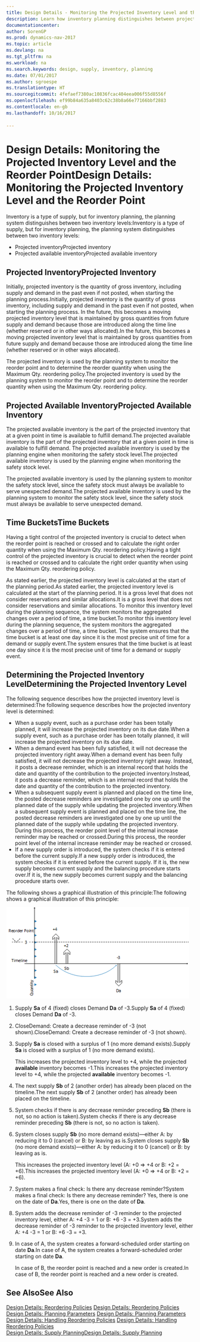 ```yaml
---
title: Design Details - Monitoring the Projected Inventory Level and the Reorder Point
description: Learn how inventory planning distinguishes between projected inventory and projected available inventory levels.
documentationcenter: 
author: SorenGP
ms.prod: dynamics-nav-2017
ms.topic: article
ms.devlang: na
ms.tgt_pltfrm: na
ms.workload: na
ms.search.keywords: design, supply, inventory, planning
ms.date: 07/01/2017
ms.author: sgroespe
ms.translationtype: HT
ms.sourcegitcommit: 4fefaef7380ac10836fcac404eea006f55d8556f
ms.openlocfilehash: ef99b84a635a8403c62c38b8a66e77166bbf2883
ms.contentlocale: en-gb
ms.lasthandoff: 10/16/2017

---
```

# <a name="design-details-monitoring-the-projected-inventory-level-and-the-reorder-point"></a><span data-ttu-id="431da-103">Design Details: Monitoring the Projected Inventory Level and the Reorder Point</span><span class="sxs-lookup"><span data-stu-id="431da-103">Design Details: Monitoring the Projected Inventory Level and the Reorder Point</span></span>
<span data-ttu-id="431da-104">Inventory is a type of supply, but for inventory planning, the planning system distinguishes between two inventory levels:</span><span class="sxs-lookup"><span data-stu-id="431da-104">Inventory is a type of supply, but for inventory planning, the planning system distinguishes between two inventory levels:</span></span>  

* <span data-ttu-id="431da-105">Projected inventory</span><span class="sxs-lookup"><span data-stu-id="431da-105">Projected inventory</span></span>  
* <span data-ttu-id="431da-106">Projected available inventory</span><span class="sxs-lookup"><span data-stu-id="431da-106">Projected available inventory</span></span>  

## <a name="projected-inventory"></a><span data-ttu-id="431da-107">Projected Inventory</span><span class="sxs-lookup"><span data-stu-id="431da-107">Projected Inventory</span></span>  
<span data-ttu-id="431da-108">Initially, projected inventory is the quantity of gross inventory, including supply and demand in the past even if not posted, when starting the planning process.</span><span class="sxs-lookup"><span data-stu-id="431da-108">Initially, projected inventory is the quantity of gross inventory, including supply and demand in the past even if not posted, when starting the planning process.</span></span> <span data-ttu-id="431da-109">In the future, this becomes a moving projected inventory level that is maintained by gross quantities from future supply and demand because those are introduced along the time line (whether reserved or in other ways allocated).</span><span class="sxs-lookup"><span data-stu-id="431da-109">In the future, this becomes a moving projected inventory level that is maintained by gross quantities from future supply and demand because those are introduced along the time line (whether reserved or in other ways allocated).</span></span>  

<span data-ttu-id="431da-110">The projected inventory is used by the planning system to monitor the reorder point and to determine the reorder quantity when using the Maximum Qty. reordering policy.</span><span class="sxs-lookup"><span data-stu-id="431da-110">The projected inventory is used by the planning system to monitor the reorder point and to determine the reorder quantity when using the Maximum Qty. reordering policy.</span></span>  

## <a name="projected-available-inventory"></a><span data-ttu-id="431da-111">Projected Available Inventory</span><span class="sxs-lookup"><span data-stu-id="431da-111">Projected Available Inventory</span></span>  
<span data-ttu-id="431da-112">The projected available inventory is the part of the projected inventory that at a given point in time is available to fulfill demand.</span><span class="sxs-lookup"><span data-stu-id="431da-112">The projected available inventory is the part of the projected inventory that at a given point in time is available to fulfill demand.</span></span> <span data-ttu-id="431da-113">The projected available inventory is used by the planning engine when monitoring the safety stock level.</span><span class="sxs-lookup"><span data-stu-id="431da-113">The projected available inventory is used by the planning engine when monitoring the safety stock level.</span></span>  

<span data-ttu-id="431da-114">The projected available inventory is used by the planning system to monitor the safety stock level, since the safety stock must always be available to serve unexpected demand.</span><span class="sxs-lookup"><span data-stu-id="431da-114">The projected available inventory is used by the planning system to monitor the safety stock level, since the safety stock must always be available to serve unexpected demand.</span></span>  

## <a name="time-buckets"></a><span data-ttu-id="431da-115">Time Buckets</span><span class="sxs-lookup"><span data-stu-id="431da-115">Time Buckets</span></span>  
<span data-ttu-id="431da-116">Having a tight control of the projected inventory is crucial to detect when the reorder point is reached or crossed and to calculate the right order quantity when using the Maximum Qty. reordering policy.</span><span class="sxs-lookup"><span data-stu-id="431da-116">Having a tight control of the projected inventory is crucial to detect when the reorder point is reached or crossed and to calculate the right order quantity when using the Maximum Qty. reordering policy.</span></span>  

<span data-ttu-id="431da-117">As stated earlier, the projected inventory level is calculated at the start of the planning period.</span><span class="sxs-lookup"><span data-stu-id="431da-117">As stated earlier, the projected inventory level is calculated at the start of the planning period.</span></span> <span data-ttu-id="431da-118">It is a gross level that does not consider reservations and similar allocations.</span><span class="sxs-lookup"><span data-stu-id="431da-118">It is a gross level that does not consider reservations and similar allocations.</span></span> <span data-ttu-id="431da-119">To monitor this inventory level during the planning sequence, the system monitors the aggregated changes over a period of time, a time bucket.</span><span class="sxs-lookup"><span data-stu-id="431da-119">To monitor this inventory level during the planning sequence, the system monitors the aggregated changes over a period of time, a time bucket.</span></span> <span data-ttu-id="431da-120">The system ensures that the time bucket is at least one day since it is the most precise unit of time for a demand or supply event.</span><span class="sxs-lookup"><span data-stu-id="431da-120">The system ensures that the time bucket is at least one day since it is the most precise unit of time for a demand or supply event.</span></span>  

## <a name="determining-the-projected-inventory-level"></a><span data-ttu-id="431da-121">Determining the Projected Inventory Level</span><span class="sxs-lookup"><span data-stu-id="431da-121">Determining the Projected Inventory Level</span></span>  
<span data-ttu-id="431da-122">The following sequence describes how the projected inventory level is determined:</span><span class="sxs-lookup"><span data-stu-id="431da-122">The following sequence describes how the projected inventory level is determined:</span></span>  

* <span data-ttu-id="431da-123">When a supply event, such as a purchase order has been totally planned, it will increase the projected inventory on its due date.</span><span class="sxs-lookup"><span data-stu-id="431da-123">When a supply event, such as a purchase order has been totally planned, it will increase the projected inventory on its due date.</span></span>  
* <span data-ttu-id="431da-124">When a demand event has been fully satisfied, it will not decrease the projected inventory right away.</span><span class="sxs-lookup"><span data-stu-id="431da-124">When a demand event has been fully satisfied, it will not decrease the projected inventory right away.</span></span> <span data-ttu-id="431da-125">Instead, it posts a decrease reminder, which is an internal record that holds the date and quantity of the contribution to the projected inventory.</span><span class="sxs-lookup"><span data-stu-id="431da-125">Instead, it posts a decrease reminder, which is an internal record that holds the date and quantity of the contribution to the projected inventory.</span></span>  
* <span data-ttu-id="431da-126">When a subsequent supply event is planned and placed on the time line, the posted decrease reminders are investigated one by one up until the planned date of the supply while updating the projected inventory.</span><span class="sxs-lookup"><span data-stu-id="431da-126">When a subsequent supply event is planned and placed on the time line, the posted decrease reminders are investigated one by one up until the planned date of the supply while updating the projected inventory.</span></span> <span data-ttu-id="431da-127">During this process, the reorder point level of the internal increase reminder may be reached or crossed.</span><span class="sxs-lookup"><span data-stu-id="431da-127">During this process, the reorder point level of the internal increase reminder may be reached or crossed.</span></span>  
* <span data-ttu-id="431da-128">If a new supply order is introduced, the system checks if it is entered before the current supply.</span><span class="sxs-lookup"><span data-stu-id="431da-128">If a new supply order is introduced, the system checks if it is entered before the current supply.</span></span> <span data-ttu-id="431da-129">If it is, the new supply becomes current supply and the balancing procedure starts over.</span><span class="sxs-lookup"><span data-stu-id="431da-129">If it is, the new supply becomes current supply and the balancing procedure starts over.</span></span>  

<span data-ttu-id="431da-130">The following shows a graphical illustration of this principle:</span><span class="sxs-lookup"><span data-stu-id="431da-130">The following shows a graphical illustration of this principle:</span></span>  

![](media/nav_app_supply_planning_2_projected_inventory.png "NAV_APP_supply_planning_2_projected_inventory")  

1. <span data-ttu-id="431da-131">Supply **Sa** of 4 (fixed) closes Demand **Da** of -3.</span><span class="sxs-lookup"><span data-stu-id="431da-131">Supply **Sa** of 4 (fixed) closes Demand **Da** of -3.</span></span>  
2. <span data-ttu-id="431da-132">CloseDemand: Create a decrease reminder of -3 (not shown).</span><span class="sxs-lookup"><span data-stu-id="431da-132">CloseDemand: Create a decrease reminder of -3 (not shown).</span></span>  
3. <span data-ttu-id="431da-133">Supply **Sa** is closed with a surplus of 1 (no more demand exists).</span><span class="sxs-lookup"><span data-stu-id="431da-133">Supply **Sa** is closed with a surplus of 1 (no more demand exists).</span></span>  

     <span data-ttu-id="431da-134">This increases the projected inventory level to +4, while the projected **available** inventory becomes -1.</span><span class="sxs-lookup"><span data-stu-id="431da-134">This increases the projected inventory level to +4, while the projected **available** inventory becomes -1.</span></span>  

4. <span data-ttu-id="431da-135">The next supply **Sb** of 2 (another order) has already been placed on the timeline.</span><span class="sxs-lookup"><span data-stu-id="431da-135">The next supply **Sb** of 2 (another order) has already been placed on the timeline.</span></span>  
5. <span data-ttu-id="431da-136">System checks if there is any decrease reminder preceding **Sb** (there is not, so no action is taken).</span><span class="sxs-lookup"><span data-stu-id="431da-136">System checks if there is any decrease reminder preceding **Sb** (there is not, so no action is taken).</span></span>  
6. <span data-ttu-id="431da-137">System closes supply **Sb** (no more demand exists)—either A: by reducing it to 0 (cancel) or B: by leaving as is.</span><span class="sxs-lookup"><span data-stu-id="431da-137">System closes supply **Sb** (no more demand exists)—either A: by reducing it to 0 (cancel) or B: by leaving as is.</span></span>  

     <span data-ttu-id="431da-138">This increases the projected inventory level (A: +0 => +4 or B: +2 = +6).</span><span class="sxs-lookup"><span data-stu-id="431da-138">This increases the projected inventory level (A: +0 => +4 or B: +2 = +6).</span></span>  

7. <span data-ttu-id="431da-139">System makes a final check: Is there any decrease reminder?</span><span class="sxs-lookup"><span data-stu-id="431da-139">System makes a final check: Is there any decrease reminder?</span></span> <span data-ttu-id="431da-140">Yes, there is one on the date of **Da**.</span><span class="sxs-lookup"><span data-stu-id="431da-140">Yes, there is one on the date of **Da**.</span></span>  
8. <span data-ttu-id="431da-141">System adds the decrease reminder of -3 reminder to the projected inventory level, either A: +4 -3 = 1 or B: +6 -3 = +3.</span><span class="sxs-lookup"><span data-stu-id="431da-141">System adds the decrease reminder of -3 reminder to the projected inventory level, either A: +4 -3 = 1 or B: +6 -3 = +3.</span></span>  
9. <span data-ttu-id="431da-142">In case of A, the system creates a forward-scheduled order starting on date **Da**.</span><span class="sxs-lookup"><span data-stu-id="431da-142">In case of A, the system creates a forward-scheduled order starting on date **Da**.</span></span>  

     <span data-ttu-id="431da-143">In case of B, the reorder point is reached and a new order is created.</span><span class="sxs-lookup"><span data-stu-id="431da-143">In case of B, the reorder point is reached and a new order is created.</span></span>  

## <a name="see-also"></a><span data-ttu-id="431da-144">See Also</span><span class="sxs-lookup"><span data-stu-id="431da-144">See Also</span></span>  
<span data-ttu-id="431da-145">[Design Details: Reordering Policies](design-details-reordering-policies.md) </span><span class="sxs-lookup"><span data-stu-id="431da-145">[Design Details: Reordering Policies](design-details-reordering-policies.md) </span></span>  
<span data-ttu-id="431da-146">[Design Details: Planning Parameters](design-details-planning-parameters.md) </span><span class="sxs-lookup"><span data-stu-id="431da-146">[Design Details: Planning Parameters](design-details-planning-parameters.md) </span></span>  
<span data-ttu-id="431da-147">[Design Details: Handling Reordering Policies](design-details-handling-reordering-policies.md) </span><span class="sxs-lookup"><span data-stu-id="431da-147">[Design Details: Handling Reordering Policies](design-details-handling-reordering-policies.md) </span></span>  
[<span data-ttu-id="431da-148">Design Details: Supply Planning</span><span class="sxs-lookup"><span data-stu-id="431da-148">Design Details: Supply Planning</span></span>](design-details-supply-planning.md)

